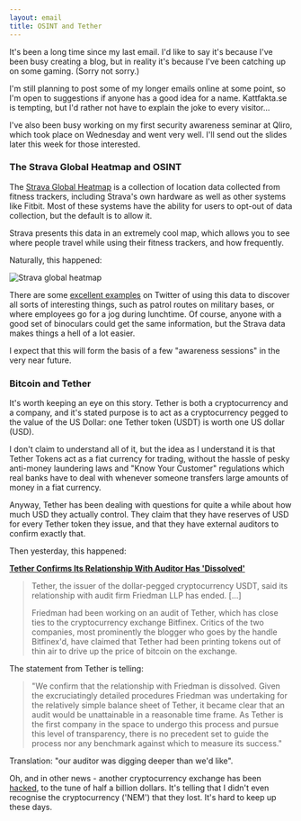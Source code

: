 ```yaml
---
layout: email
title: OSINT and Tether
---
```


It's been a long time since my last email. I'd like to say it's because I've been busy creating a blog, but in reality it's because I've been catching up on some gaming. (Sorry not sorry.)

I'm still planning to post some of my longer emails online at some point, so I'm open to suggestions if anyone has a good idea for a name. Kattfakta.se is tempting, but I'd rather not have to explain the joke to every visitor...

I've also been busy working on my first security awareness seminar at Qliro, which took place on Wednesday and went very well. I'll send out the slides later this week for those interested.


### The Strava Global Heatmap and OSINT

The [Strava Global Heatmap](https://labs.strava.com/heatmap/#7.00/-120.90000/38.36000/hot/all) is a collection of location data collected from fitness trackers, including Strava's own hardware as well as other systems like Fitbit.  Most of these systems have the ability for users to opt-out of data collection, but the default is to allow it.

Strava presents this data in an extremely cool map, which allows you to see where people travel while using their fitness trackers, and how frequently.

Naturally, this happened:

![Strava global heatmap](../images/strava-heatmap.png)

There are some [excellent examples](https://twitter.com/stilgherrian/status/957466138316701697) on Twitter of using this data to discover all sorts of interesting things, such as patrol routes on military bases, or where employees go for a jog during lunchtime. Of course, anyone with a good set of binoculars could get the same information, but the Strava data makes things a hell of a lot easier.

I expect that this will form the basis of a few "awareness sessions" in the very near future.


### Bitcoin and Tether 

It's worth keeping an eye on this story. Tether is both a cryptocurrency and a company, and it's stated purpose is to act as a cryptocurrency pegged to the value of the US Dollar: one Tether token (USDT) is worth one US dollar (USD).

I don't claim to understand all of it, but the idea as I understand it is that Tether Tokens act as a fiat currency for trading, without the hassle of pesky anti-money laundering laws and "Know Your Customer" regulations which real banks have to deal with whenever someone transfers large amounts of money in a fiat currency.

Anyway, Tether has been dealing with questions for quite a while about how much USD they actually control. They claim that they have reserves of USD for every Tether token they issue, and that they have external auditors to confirm exactly that. 

Then yesterday, this happened:

[**Tether Confirms Its Relationship With Auditor Has 'Dissolved'**](https://www.coindesk.com/tether-confirms-relationship-auditor-dissolved/)

>Tether, the issuer of the dollar-pegged cryptocurrency USDT, said its relationship with audit firm Friedman LLP has ended. [...]
>
>Friedman had been working on an audit of Tether, which has close ties to the cryptocurrency exchange Bitfinex. Critics of the two companies, most prominently the blogger who goes by the handle Bitfinex'd, have claimed that Tether had been printing tokens out of thin air to drive up the price of bitcoin on the exchange.

The statement from Tether is telling:

>"We confirm that the relationship with Friedman is dissolved.  Given the excruciatingly detailed procedures Friedman was undertaking for the relatively simple balance sheet of Tether, it became clear that an audit would be unattainable in a reasonable time frame. As Tether is the first company in the space to undergo this process and pursue this level of transparency, there is no precedent set to guide the process nor any benchmark against which to measure its success."

Translation: "our auditor was digging deeper than we'd like".

Oh, and in other news - another cryptocurrency exchange has been [hacked](https://www.theregister.co.uk/2018/01/26/coincheck_hacked/), to the tune of half a billion dollars. It's telling that I didn't even recognise the cryptocurrency ('NEM') that they lost. It's hard to keep up these days.